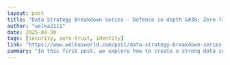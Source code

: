 ```yaml
---
layout: post
title: "Data Strategy Breakdown Series - Defence in depth &#38; Zero Trust (1)"
author: "welka2111"
date: 2025-04-30
tags: [security, zero-trust, identity]
link: "https://www.welkasworld.com/post/data-strategy-breakdown-series-defence-in-depth-zero-trust-1"
summary: "In this first post, we explore how to create a strong data security foundation using defence in depth and Zero Trust strategies. With identity now acting as the new perimeter, it's more critical th..."
---
```

